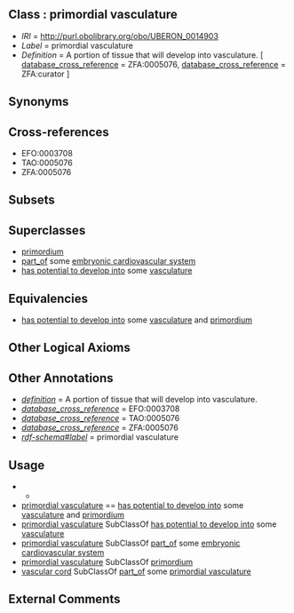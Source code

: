 
## Class : primordial vasculature

 * *IRI* = http://purl.obolibrary.org/obo/UBERON_0014903
 * *Label* = primordial vasculature
 * *Definition* = A portion of tissue that will develop into vasculature. [ [database_cross_reference](../../ef/oboInOwl#hasDbXref.md) = ZFA:0005076, [database_cross_reference](../../ef/oboInOwl#hasDbXref.md) = ZFA:curator ]

## Synonyms


## Cross-references

 * EFO:0003708
 * TAO:0005076
 * ZFA:0005076

## Subsets


## Superclasses

 * [primordium](../../UBERON/48/UBERON_0001048.md)
 * [part_of](../../BFO/50/BFO_0000050.md) some [embryonic cardiovascular system](../../UBERON/95/UBERON_0011695.md)
 * [has potential to develop into](../../RO/87/RO_0002387.md) some [vasculature](../../UBERON/49/UBERON_0002049.md)

## Equivalencies

 * [has potential to develop into](../../RO/87/RO_0002387.md) some [vasculature](../../UBERON/49/UBERON_0002049.md) and [primordium](../../UBERON/48/UBERON_0001048.md)

## Other Logical Axioms


## Other Annotations

 * *[definition](../../IAO/15/IAO_0000115.md)* = A portion of tissue that will develop into vasculature.
 * *[database_cross_reference](../../ef/oboInOwl#hasDbXref.md)* = EFO:0003708
 * *[database_cross_reference](../../ef/oboInOwl#hasDbXref.md)* = TAO:0005076
 * *[database_cross_reference](../../ef/oboInOwl#hasDbXref.md)* = ZFA:0005076
 * *[rdf-schema#label](../../el/rdf-schema#label.md)* = primordial vasculature

## Usage

 * -
 * [primordial vasculature](../../UBERON/03/UBERON_0014903.md) == [has potential to develop into](../../RO/87/RO_0002387.md) some [vasculature](../../UBERON/49/UBERON_0002049.md) and [primordium](../../UBERON/48/UBERON_0001048.md)
 * [primordial vasculature](../../UBERON/03/UBERON_0014903.md) SubClassOf [has potential to develop into](../../RO/87/RO_0002387.md) some [vasculature](../../UBERON/49/UBERON_0002049.md)
 * [primordial vasculature](../../UBERON/03/UBERON_0014903.md) SubClassOf [part_of](../../BFO/50/BFO_0000050.md) some [embryonic cardiovascular system](../../UBERON/95/UBERON_0011695.md)
 * [primordial vasculature](../../UBERON/03/UBERON_0014903.md) SubClassOf [primordium](../../UBERON/48/UBERON_0001048.md)
 * [vascular cord](../../UBERON/65/UBERON_0006965.md) SubClassOf [part_of](../../BFO/50/BFO_0000050.md) some [primordial vasculature](../../UBERON/03/UBERON_0014903.md)

## External Comments


